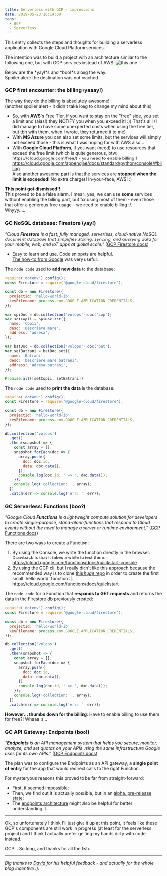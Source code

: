 ```yaml
---
title: Serverless with GCP - impressions
date: 2019-05-23 16:14:30
tags:
  - GCP
  - Serverless
---
```


This entry collects the steps and thoughts for building a serverless application with Google Cloud Platform services.

The intention was to build a project with an architecture similar to the following one, but with GCP services instead of AWS:
![this one](https://cdn.patricktriest.com/blog/images/posts/cheap-web-hosting/serverless.png)

Below are the *yay!*s and *boo!*s along the way.  
Spoiler alert: the destination was not reached.

### GCP first encounter: the billing (yaaay!)

The way they do the billing is absolutely awesome!!  
(another spoiler alert - it didn't take long to change my mind about this)

- So, with **AWS**'s Free Tier, if you want to stay on the "free" side, you set a limit and (alas!) they NOTIFY you when you exceed it! :)) That's all!
  (I did manage to have some unexpected costs when using the free tier, but tbh with them, when I wrote, they returned it to me)
- With **MS Azure** you can also set some limits, but the services will simply not exceed those - this is what I was hoping for with AWS also...
- With **Google Cloud Platform**, if you want (need) to use resources that exceed the free limit (which is quite generous, btw: https://cloud.google.com/free/) - you need to enable billing!!  
  https://cloud.google.com/appengine/docs/standard/python/console/#billing  
  Also another awesome part is that the services are **stopped when the limit is exceeded**! No extra charges! In-your-face, AWS! :)

**This point got dismissed!!**  
This proved to be a false alarm. I mean, yes, we can use **some** services without enabling the billing part, but for using most of them - even those that offer a generous free usage - we need to enable billing :/.  
Whyyy.....

### GC NoSQL database: **Firestore** (yay!)

_"Cloud **Firestore** is a fast, fully managed, serverless, cloud-native NoSQL document database that simplifies storing, syncing, and querying data for your mobile, web, and IoT apps at global scale."_ ([GCP Firestore docs](https://cloud.google.com/firestore/docs/))

- Easy to learn and use. Code snippets are helpful.  
  [The how-to from Google](https://cloud.google.com/firestore/docs/quickstart-servers) was very useful.

The `node code` used to **add new data** to the database:

```javascript
require('dotenv').config();
const Firestore = require('@google-cloud/firestore');

const db = new Firestore({
  projectId: 'hello-world-ib',
  keyFilename: process.env.GOOGLE_APPLICATION_CREDENTIALS,
});

var spiDoc = db.collection('volops').doc('cop');
var setCopii = spiDoc.set({
  name: 'Copii',
  desc: 'Descriere mare',
  address: 'adresa',
});

var batDoc = db.collection('volops').doc('bat');
var setBatrani = batDoc.set({
  name: 'Batrani',
  desc: 'Descriere mare batrani',
  address: 'adresa batrani',
});

Promise.all([setCopii, setBatrani]);
```

The `node code` used to **print the data** in the database:

```javascript
require('dotenv').config();
const Firestore = require('@google-cloud/firestore');

const db = new Firestore({
  projectId: 'hello-world-ib',
  keyFilename: process.env.GOOGLE_APPLICATION_CREDENTIALS,
});

db.collection('volops')
  .get()
  .then(snapshot => {
    const array = [];
    snapshot.forEach(doc => {
      array.push({
        doc: doc.id,
        data: doc.data(),
      });
      console.log(doc.id, ' => ', doc.data());
    });
    console.log('collection: ', array);
  })
  .catch(err => console.log('err: ', err));
```

### GC Serverless: **Functions** (boo?)

_"Google Cloud **Functions** is a lightweight compute solution for developers to create single-purpose, stand-alone functions that respond to Cloud events without the need to manage a server or runtime environment."_ ([GCP Functions docs](https://cloud.google.com/functions/docs/))

There are two ways to create a Function:

1. By using the Console, we write the function directly in the browser. Drawback is that it takes a while to test them:
   https://cloud.google.com/functions/docs/quickstart-console
2. By using the GCP cli, but I really didn't like this approach because the recommended way is to clone [this _huge_ repo](https://github.com/GoogleCloudPlatform/nodejs-docs-samples) in order to create the first small 'hello world' function :|.
   https://cloud.google.com/functions/docs/quickstart

<!-- <details>
<summary>Click to expand the `node code` for a Function that **responds to GET requests** and returns the data in the Firestore db previously created.</summary> -->

The `node code` for a Function that **responds to GET requests** and returns the data in the Firestore db previously created:

```javascript
require('dotenv').config();
const Firestore = require('@google-cloud/firestore');

const db = new Firestore({
  projectId: 'hello-world-ib',
  keyFilename: process.env.GOOGLE_APPLICATION_CREDENTIALS,
});

db.collection('volops')
  .get()
  .then(snapshot => {
    const array = [];
    snapshot.forEach(doc => {
      array.push({
        doc: doc.id,
        data: doc.data(),
      });
      console.log(doc.id, ' => ', doc.data());
    });
    console.log('collection: ', array);
  })
  .catch(err => console.log('err: ', err));
```

<!-- </details> -->

**However... thumbs down for the billing**: Have to enable billing to use them for free?! Whaaa :(...

### GC API Gateway: **Endpoints** (boo!)

_"**Endpoints** is an API management system that helps you secure, monitor, analyze, and set quotas on your APIs using the same infrastructure Google uses for its own APIs."_ ([GCP Endpoints docs](https://cloud.google.com/endpoints/docs/))

The plan was to configure the Endpoints as an API gateway, a **single point of entry** for the app that would redirect calls to the right Function.

For mysteryous reasons this proved to be far from straight-forward:

- First, it seemed [impossible](https://cloud.google.com/endpoints/docs/choose-endpoints-option#isnt_supported);
- Then, we find out it is actually possible, but in an [alpha, pre-release state](https://cloud.google.com/endpoints/docs/openapi/get-started-cloud-functions);
- The [endpoints architecture](https://cloud.google.com/endpoints/docs/openapi/architecture-overview) might also be helpful for better understanding it.

---

Ok, so unfortunately I think I'll just give it up at this point, it feels like these GCP's components are still work in progress (at least for the serverless project) and I think I actually prefer getting my hands dirty with code instead.

GCP... So long, and thanks for all the fish.

---

_Big thanks to [David](https://github.com/davified) for his helpful feedback - and actually for the whole blog incentive :)._
